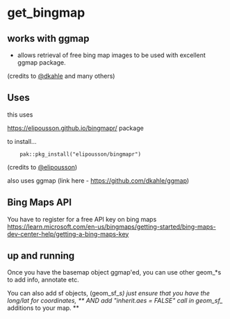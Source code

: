 # get_bingmap
## works with ggmap 
- allows retrieval of free bing map images to be used with excellent ggmap package. 

(credits to [@dkahle](https://github.com/dkahle) and many others)

## Uses
this uses 

https://elipousson.github.io/bingmapr/ package

to install...
```
    pak::pkg_install("elipousson/bingmapr")
```

(credits to [@elipousson](https://github.com/elipousson))
    

also uses ggmap (link here - https://github.com/dkahle/ggmap)

    
## Bing Maps API 
You have to register for a free API key on bing maps
    https://learn.microsoft.com/en-us/bingmaps/getting-started/bing-maps-dev-center-help/getting-a-bing-maps-key


## up and running
Once you have the basemap object ggmap'ed, you can use other geom_*s to add info, annotate etc.

You can also add sf objects, (geom_sf_*s) just ensure that you have the long/lat for coordinates, ** AND add "inherit.aes = FALSE" call in geom_sf_* additions to your map. **


